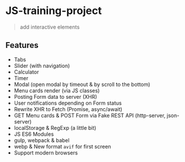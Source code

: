 # JS-training-project

> add interactive elements

## Features

- Tabs
- Slider (with navigation)
- Calculator
- Timer
- Modal (open modal by timeout & by scroll to the bottom)
- Menu cards render (via JS classes)
- Posting Form data to server (XHR)
- User notifications depending on Form status
- Rewrite XHR to Fetch (Promise, async/await)
- GET Menu cards & POST Form via Fake REST API (http-server, json-server)
- localStorage & RegExp (a little bit)
- JS ES6 Modules
- gulp, webpack & babel
- webp & New format `avif` for first screen
- Support modern browsers
